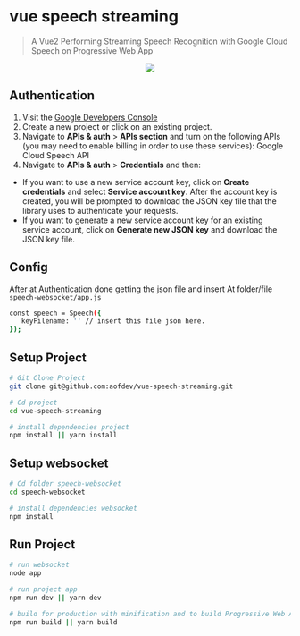 # vue speech streaming

> A Vue2 Performing Streaming Speech Recognition with Google Cloud Speech on Progressive Web App

<p align="center">
  <img src ="https://i.imgur.com/HD07Rj9.gif" />
</p>

## Authentication
1. Visit the [Google Developers Console](https://console.developers.google.com/project)
2. Create a new project or click on an existing project.
3. Navigate to  **APIs & auth** > **APIs section** and turn on the following APIs (you may need to enable billing in order to use these services): Google Cloud Speech API
4. Navigate to **APIs & auth** >  **Credentials** and then:
  * If you want to use a new service account key, click on **Create credentials** and select **Service account key**. After the account key is created, you will be prompted to download the JSON key file that the library uses to authenticate your requests.
  * If you want to generate a new service account key for an existing service account, click on **Generate new JSON key** and download the JSON key file.

## Config
After at Authentication done getting the json file and insert At folder/file ``speech-websocket/app.js``
``` bash
const speech = Speech({
   keyFilename: '' // insert this file json here.
});
```

## Setup Project

``` bash
# Git Clone Project
git clone git@github.com:aofdev/vue-speech-streaming.git

# Cd project
cd vue-speech-streaming

# install dependencies project
npm install || yarn install

```

## Setup websocket

``` bash
# Cd folder speech-websocket 
cd speech-websocket

# install dependencies websocket
npm install

```

## Run Project

``` bash
# run websocket 
node app

# run project app
npm run dev || yarn dev

# build for production with minification and to build Progressive Web Apps
npm run build || yarn build

```

